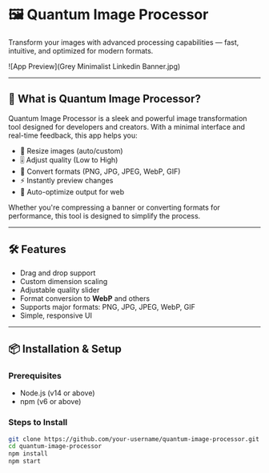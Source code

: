 # 🖼️ Quantum Image Processor

Transform your images with advanced processing capabilities — fast, intuitive, and optimized for modern formats.

![App Preview](Grey Minimalist Linkedin Banner.jpg)

---

## 🚀 What is Quantum Image Processor?

Quantum Image Processor is a sleek and powerful image transformation tool designed for developers and creators. With a minimal interface and real-time feedback, this app helps you:

- 🎯 Resize images (auto/custom)
- 🎚️ Adjust quality (Low to High)
- 🔁 Convert formats (PNG, JPG, JPEG, WebP, GIF)
- ⚡ Instantly preview changes
- 🧠 Auto-optimize output for web

Whether you're compressing a banner or converting formats for performance, this tool is designed to simplify the process.

---

## 🛠️ Features

- Drag and drop support
- Custom dimension scaling
- Adjustable quality slider
- Format conversion to **WebP** and others
- Supports major formats: PNG, JPG, JPEG, WebP, GIF
- Simple, responsive UI

---

## 📦 Installation & Setup

### Prerequisites

- Node.js (v14 or above)
- npm (v6 or above)

### Steps to Install

```bash
git clone https://github.com/your-username/quantum-image-processor.git
cd quantum-image-processor
npm install
npm start
